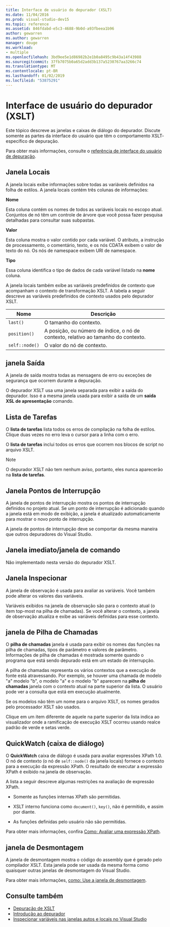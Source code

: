 ```yaml
---
title: Interface de usuário do depurador (XSLT)
ms.date: 11/04/2016
ms.prod: visual-studio-dev15
ms.topic: reference
ms.assetid: 846fdabd-e5c3-4688-9b0d-a93fbeea1b96
author: gewarren
ms.author: gewarren
manager: douge
ms.workload:
- multiple
ms.openlocfilehash: 3bd9ee5e1d86982b2e1b0a8495c9b43a14f43988
ms.sourcegitcommit: 37fb7075b0a65d2add3b137a5230767aa3266c74
ms.translationtype: MT
ms.contentlocale: pt-BR
ms.lasthandoff: 01/02/2019
ms.locfileid: "53875291"
---
```

# <a name="debugger-user-interface-xslt"></a>Interface de usuário do depurador (XSLT)

Este tópico descreve as janelas e caixas de diálogo do depurador. Discute somente as partes da interface do usuário que têm o comportamento XSLT- específico de depuração.

Para obter mais informações, consulte o [referência de interface do usuário de depuração](../debugger/debugging-user-interface-reference.md).

## <a name="locals-window"></a>Janela Locais
 A janela locais exibe informações sobre todas as variáveis definidos na folha de estilos. A janela locais contém três colunas de informações:

 **Nome**

 Esta coluna contém os nomes de todos as variáveis locais no escopo atual. Conjuntos de nó têm um controle de árvore que você possa fazer pesquisa detalhadas para consultar suas subpastas.

 **Valor**

 Esta coluna mostra o valor contido por cada variável. O atributo, a instrução de processamento, o comentário, texto, e os nós CDATA exibem o valor de texto do nó. Os nós de namespace exibem URI de namespace.

 **Tipo**

 Essa coluna identifica o tipo de dados de cada variável listado na **nome** coluna.

 A janela locais também exibe as variáveis predefinidos de contexto que acompanham o contexto de transformação XSLT. A tabela a seguir descreve as variáveis predefinidos de contexto usados pelo depurador XSLT.

|Nome|Descrição|
|-|-----------------|
|`last()`|O tamanho do contexto.|
|`position()`|A posição, ou número de índice, o nó de contexto, relativo ao tamanho do contexto.|
|`self::node()`|O valor do nó de contexto.|

## <a name="output-window"></a>janela Saída
 A janela de saída mostra todas as mensagens de erro ou exceções de segurança que ocorrem durante a depuração.

 O depurador XSLT usa uma janela separada para exibir a saída do depurador. Isso é a mesma janela usada para exibir a saída de um **saída XSL de apresentação** comando.

## <a name="task-list"></a>Lista de Tarefas
 O **lista de tarefas** lista todos os erros de compilação na folha de estilos. Clique duas vezes no erro leva o cursor para a linha com o erro.

 O **lista de tarefas** inclui todos os erros que ocorrem nos blocos de script no arquivo XSLT.

> [!NOTE]
> O depurador XSLT não tem nenhum aviso, portanto, eles nunca aparecerão na **lista de tarefas**.

## <a name="breakpoints-window"></a>Janela Pontos de Interrupção
 A janela de pontos de interrupção mostra os pontos de interrupção definidos no projeto atual. Se um ponto de interrupção é adicionado quando a janela está em modo de exibição, a janela é atualizado automaticamente para mostrar o novo ponto de interrupção.

 A janela de pontos de interrupção deve se comportar da mesma maneira que outros depuradores do Visual Studio.

## <a name="command-windowimmediate-window"></a>Janela imediato/janela de comando
 Não implementado nesta versão do depurador XSLT.

## <a name="watch-window"></a>Janela Inspecionar
 A janela de observação é usada para avaliar as variáveis. Você também pode alterar os valores das variáveis.

 Variáveis exibidos na janela de observação são para o contexto atual (o item top-most na pilha de chamadas). Se você alterar o contexto, a janela de observação atualiza e exibe as variáveis definidas para esse contexto.

## <a name="call-stack-window"></a>janela de Pilha de Chamadas
 O **pilha de chamadas** janela é usada para exibir os nomes das funções na pilha de chamadas, tipos de parâmetro e valores de parâmetro. Informações de pilha de chamadas é mostrada somente quando o programa que está sendo depurado está em um estado de interrupção.

 A pilha de chamadas representa os vários contextos que a execução de fonte está atravessando. Por exemplo, se houver uma chamada de modelo "a" modelo "b", o modelo "a" e o modelo "b" aparecem na **pilha de chamadas** janela com o contexto atual na parte superior da lista. O usuário pode ver a consulta que está em execução atualmente.

 Se os modelos não têm um nome para o arquivo XSLT, os nomes gerados pelo processador XSLT são usados.

 Clique em um item diferente de aquele na parte superior da lista indica ao visualizador onde a ramificação de execução XSLT ocorreu usando realce padrão de verde e setas verde.

## <a name="quickwatch-dialog-box"></a>QuickWatch (caixa de diálogo)
 O **QuickWatch** caixa de diálogo é usada para avaliar expressões XPath 1.0. O nó de contexto (o nó de `self::node()` da janela locais) fornece o contexto para a execução da expressão XPath. O resultado de executar a expressão XPath é exibido na janela de observação.

 A lista a seguir descreve algumas restrições na avaliação de expressão XPath.

-   Somente as funções internas XPath são permitidas.

-   XSLT interno funciona como `document()`, `key()`, não é permitido, e assim por diante.

-   As funções definidas pelo usuário não são permitidas.

Para obter mais informações, confira [Como: Avaliar uma expressão XPath](../xml-tools/how-to-evaluate-an-xpath-expression.md).

## <a name="disassembly-window"></a>janela de Desmontagem
 A janela de desmontagem mostra o código do assembly que é gerado pelo compilador XSLT. Esta janela pode ser usada da mesma forma como quaisquer outras janelas de desmontagem do Visual Studio.

 Para obter mais informações, [como: Use a janela de desmontagem](../debugger/how-to-use-the-disassembly-window.md).

## <a name="see-also"></a>Consulte também

- [Depuração de XSLT](../xml-tools/debugging-xslt.md)
- [Introdução ao depurador](../debugger/debugger-feature-tour.md)   
- [Inspecionar variáveis nas janelas autos e locais no Visual Studio](../debugger/autos-and-locals-windows.md)
